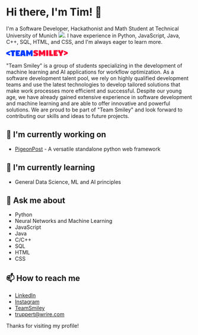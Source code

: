 # Hi there, I'm Tim! 👋

I'm a Software Developer, Hackathonist and Math Student at Technical University of Munich [<img src="https://upload.wikimedia.org/wikipedia/commons/thumb/c/c8/Logo_of_the_Technical_University_of_Munich.svg/320px-Logo_of_the_Technical_University_of_Munich.svg.png" height="12px">](https://cit.tum.de). I have experience in Python, JavaScript, Java, C++, SQL, HTML, and CSS, and I'm always eager to learn more.

[<img src="https://github.com/lstuma/lstuma/blob/main/teamsmiley.png" alt="TeamSmiley" width="33%">](https://teamsmiley.org)

"Team Smiley" is a group of students specializing in the development of machine learning and AI applications for workflow optimization. As a software development talent pool, we rely on highly qualified development teams and use the latest technologies to develop tailored solutions that make work processes more efficient and successful. Despite our young age, we have already gained extensive experience in software development and machine learning and are able to offer innovative and powerful solutions. We are proud to be part of "Team Smiley" and look forward to contributing our skills and ideas to future projects.

## 🔭 I'm currently working on
- [PigeonPost](https://github.com/TeamSmil3y/PigeonPost) - A versatile standalone python web framework

## 🌱 I'm currently learning
- General Data Science, ML and AI principles

## 💬 Ask me about
- Python
- Neural Networks and Machine Learning
- JavaScript
- Java
- C/C++
- SQL
- HTML
- CSS

## 📫 How to reach me
- [LinkedIn](https://linkedin.com/in/tim-ruppert)
- [Instagram](https://instagram.com/timr.wrire)
- [TeamSmiley](https://teamsmiley.org)
- [truppert@wrire.com](mailto:truppert@wrire.com)

Thanks for visiting my profile!
